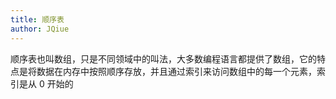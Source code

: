 ```yaml
---
title: 顺序表
author: JQiue
---
```


顺序表也叫数组，只是不同领域中的叫法，大多数编程语言都提供了数组，它的特点是将数据在内存中按照顺序存放，并且通过索引来访问数组中的每一个元素，索引是从 0 开始的
